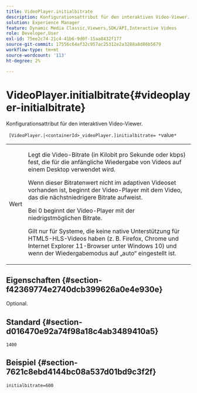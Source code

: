 ```yaml
---
title: VideoPlayer.initialbitrate
description: Konfigurationsattribut für den interaktiven Video-Viewer.
solution: Experience Manager
feature: Dynamic Media Classic,Viewers,SDK/API,Interactive Videos
role: Developer,User
exl-id: 75ee2c74-21c4-41b6-9d0f-15aa8432f177
source-git-commit: 17556c64af32c957ac25312e2a3288a8d86b5679
workflow-type: tm+mt
source-wordcount: '113'
ht-degree: 2%

---
```


# VideoPlayer.initialbitrate{#videoplayer-initialbitrate}

Konfigurationsattribut für den interaktiven Video-Viewer.

` [VideoPlayer.|<containerId>_videoPlayer.]initialbitrate= *`value`*`

<table id="table_C616483932C2482CA9794DDD7313FD7C"> 
 <tbody> 
  <tr> 
   <td colname="col1"> <p> <span class="codeph"> Wert</span> </p> </td> 
   <td colname="col2"> <p> Legt die Video-Bitrate (in Kilobit pro Sekunde oder kbps) fest, die für die anfängliche Wiedergabe von Videos auf einem Desktop verwendet wird. </p> <p>Wenn dieser Bitratenwert nicht im adaptiven Videoset vorhanden ist, beginnt der Video-Player mit dem Video, das die nächstniedrigere Bitrate aufweist. </p> <p>Bei <span class="codeph"> 0</span> beginnt der Video-Player mit der niedrigstmöglichen Bitrate. </p> <p>Gilt nur für Systeme, die keine native Unterstützung für HTML5-HLS-Videos haben (z. B. Firefox, Chrome und Internet Explorer 11-Browser unter Windows 10) und wenn der Wiedergabemodus auf „auto“ eingestellt ist. </p> </td> 
  </tr> 
 </tbody> 
</table>

## Eigenschaften {#section-f42369774e2740dcb399626a0e4e930e}

Optional.

## Standard {#section-d016470e92a74f98a18c4ab3489410a5}

`1400`

## Beispiel {#section-7621c8ebd4144bc08a537d01bd9c3f2f}

```
initialbitrate=600
```
